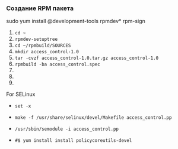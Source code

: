 ### Создание RPM пакета
sudo yum install @development-tools rpmdev* rpm-sign
1. `cd ~`
2. `rpmdev-setuptree`
3. `cd ~/rpmbuild/SOURCES`
4. `mkdir access_control-1.0`
5. `tar -cvzf access_control-1.0.tar.gz access_control-1.0`
6. `rpmbuild -ba access_control.spec`
7. 
8. 
9. 
For SELinux
- `set -x`
- `make -f /usr/share/selinux/devel/Makefile access_control.pp`
- `/usr/sbin/semodule -i access_control.pp`

- `#$ yum install install policycoreutils-devel`
